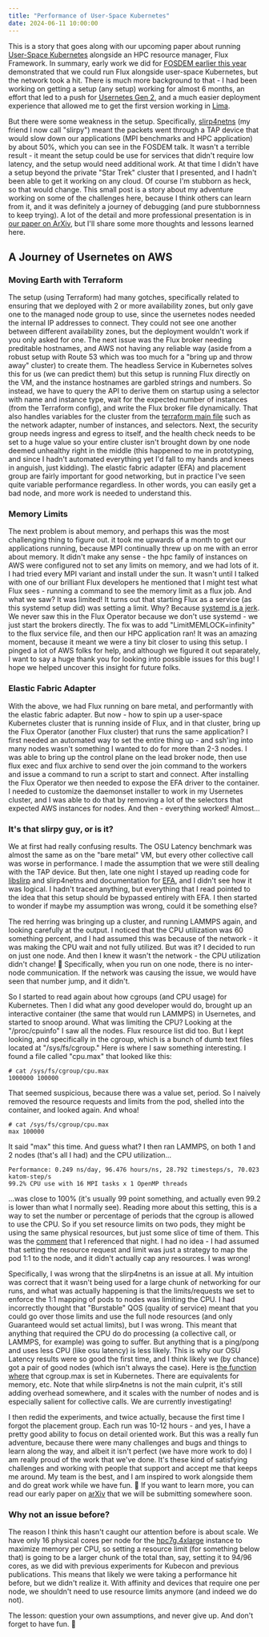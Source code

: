 ```yaml
---
title: "Performance of User-Space Kubernetes"
date: 2024-06-11 10:00:00
---
```


This is a story that goes along with our upcoming paper about running <a href="https://arxiv.org/abs/2406.06995" target="_blank">User-Space Kubernetes</a> alongside an HPC resource manager, Flux Framework. In summary, early work we did for <a href="https://fosdem.org/2024/schedule/event/fosdem-2024-2590-kubernetes-and-hpc-bare-metal-bros/" target="_blank">FOSDEM earlier this year</a> demonstrated that we could run Flux alongside user-space Kubernetes, but the network took a hit. There is much more background to that - I had been working on getting a setup (any setup) working for almost 6 months, an effort that led to a push for <a href="https://twitter.com/_AkihiroSuda_/status/1699208132604698735" target="_blank">Usernetes Gen 2</a>, and a much easier deployment experience that allowed me to get the first version working in <a href="https://github.com/converged-computing/flux-lima/tree/main/usernetes" target="_blank">Lima</a>. 

But there were some weakness in the setup. Specifically, <a href="https://arxiv.org/html/2402.00365v1" target="_blank">slirp4netns</a> (my friend I now call "slirpy") meant the packets went through a TAP device that would slow down our applications (MPI benchmarks and HPC application) by about 50%, which you can see in the FOSDEM talk. It wasn't a terrible result - it meant the setup could be use for services that didn't require low latency, and the setup would need additional work. At that time I didn't have a setup beyond the private "Star Trek" cluster that I presented, and I hadn't been able to get it working on any cloud. Of course I'm stubborn as heck, so that would change. This small post is a story about my adventure working on some of the challenges here, because I think others can learn from it, and it was definitely a journey of debugging (and pure stubbornness to keep trying). A lot of the detail and more professional presentation is in <a href="https://arxiv.org/abs/2406.06995" target="_blank">our paper on ArXiv</a>, but I'll share some more thoughts and lessons learned here.

## A Journey of Usernetes on AWS

### Moving Earth with Terraform

The setup (using Terraform) had many gotches, specifically related to ensuring that we deployed with 2 or more availability zones, but only gave one to the managed node group to use, since the usernetes nodes needed the internal IP addresses to connect. They could not see one another between different availability zones, but the deployment wouldn't work if you only asked for one. The next issue was the Flux broker needing preditable hostnames, and AWS not having any reliable way (aside from a robust setup with Route 53 which was too much for a "bring up and throw away" cluster) to create them. The headless Service in Kubernetes solves this for us (we can predict them) but this setup is running Flux directly on the VM, and the instance hostnames are garbled strings and numbers. So instead, we have to query the API to derive them on startup using a selector with name and instance type, wait for the expected number of instances (from the Terraform config), and write the Flux broker file dynamically. That also handles variables for the cluster from the <a href="https://github.com/converged-computing/flux-usernetes/blob/4790b59b81e7350094f58a1e14243eb3a904b015/aws/tf/main.tf" target="_blank">terraform main file</a> such as the network adapter, number of instances, and selectors. Next, the security group needs ingress and egress to itself, and the health check needs to be set to a huge value so your entire cluster isn't brought down by one node deemed unhealthy right in the middle (this happened to me in prototyping, and since I hadn't automated everything yet I'd fall to my hands and knees in anguish, just kidding). The elastic fabric adapter (EFA) and placement group are fairly important for good networking, but in practice I've seen quite variable performance regardless. In other words, you can easily get a bad node, and more work is needed to understand this. 

### Memory Limits

The next problem is about memory, and perhaps this was the most challenging thing to figure out. it took me upwards of a month to get our applications running, because MPI continually threw up on me with an error about memory. It didn't make any sense - the hpc family of instances on AWS were configured not to set any limits on memory, and we had lots of it. I had tried every MPI variant and install under the sun. It wasn't until I talked with one of our brilliant Flux developers he mentioned that I might test what Flux sees - running a command to see the memory limit as a flux job. And what we saw? It was limited! It turns out that starting Flux as a service (as this systemd setup did) was setting a limit. Why? Because <a href="https://www.freedesktop.org/software/systemd/man/latest/systemd.exec.html#Process%20Properties" target="_blank">systemd is a jerk</a>. We never saw this in the Flux Operator because we don't use systemd - we just start the brokers directly. The fix was to add "LimitMEMLOCK=infinity"  to the flux service file, and then our HPC application ran! It was an amazing moment, because it meant we were a tiny bit closer to using this setup. I pinged a lot of AWS folks for help, and although we figured it out separately, I want to say a huge thank you for looking into possible issues for this bug! I hope we helped uncover this insight for future folks.

### Elastic Fabric Adapter

With the above, we had Flux running on bare metal, and performantly with the elastic fabric adapter. But now - how to spin up a user-space Kubernetes cluster that is running inside of Flux, and in that cluster, bring up the Flux Operator (another Flux cluster) that runs the same application? I first needed an automated way to set the entire thing up - and ssh'ing into many nodes wasn't something I wanted to do for more than 2-3 nodes. I was able to bring up the control plane on the lead broker node, then use flux exec and flux archive to send over the join command to the workers and issue a command to run a script to start and connect. After installing the Flux Operator we then needed to expose the EFA driver to the container. I needed to customize the daemonset installer to work in my Usernetes cluster, and I was able to do that by removing a lot of the selectors that expected AWS instances for nodes. And then - everything worked! Almost...

### It's that slirpy guy, or is it?

We at first had really confusing results. The OSU Latency benchmark was almost the same as on the "bare metal" VM, but every other collective call was worse in performance. I made the assumption that we were still dealing with the TAP device. But then, late one night I stayed up reading code for <a href="https://gitlab.freedesktop.org/slirp/libslirp/-/blob/master/src/slirp.c#L781" target="_blank">libslirp</a> and slirp4netns and documentation for <a href="https://docs.aws.amazon.com/AWSEC2/latest/UserGuide/efa.html#efa-basics" target="_blank">EFA</a>, and I didn't see how it was logical. I hadn't traced anything, but everything that I read pointed to the idea that this setup should be bypassed entirely with EFA. I then started to wonder if maybe my assumption was wrong, could it be something else?

The red herring was bringing up a cluster, and running LAMMPS again, and looking carefully at the output. I noticed that the CPU utilization was 60 something percent, and I had assumed this was because of the network - it was making the CPU wait and not fully utilized. But was it? I decided to run on just one node. And then I knew it wasn't the network - the CPU utilization didn't change! 🤯️ Specifically, when you run on one node, there is no inter-node communication. If the network was causing the issue, we would have seen that number jump, and it didn't.

So I started to read again about how cgroups (and CPU usage) for Kubernetes. Then I did what any good developer would do, brought up an interactive container (the same that would run LAMMPS) in Usernetes, and started to snoop around. What was limiting the CPU? Looking at the "/proc/cpuinfo" I saw all the nodes. Flux resource list did too. But I kept looking, and specifically in the cgroup, which is a bunch of dumb text files located at "/sys/fs/cgroup." Here is where I saw something interesting. I found a file called "cpu.max" that looked like this:

```console
# cat /sys/fs/cgroup/cpu.max
1000000 100000
```

That seemed suspicious, because there was a value set, period. So I naively removed the resource requests and limits from the pod, shelled into the container, and looked again. And whoa!

```console
# cat /sys/fs/cgroup/cpu.max
max 100000
```

It said "max" this time. And guess what? I then ran LAMMPS, on both 1 and 2 nodes (that's all I had) and the CPU utilization...

```console
Performance: 0.249 ns/day, 96.476 hours/ns, 28.792 timesteps/s, 70.023 katom-step/s
99.2% CPU use with 16 MPI tasks x 1 OpenMP threads
```

...was close to 100% (it's usually 99 point something, and actually even 99.2 is lower than what I normally see). Reading more about this setting, this is a way to set the number or percentage of periods that the cgroup is allowed to use the CPU. So if you set resource limits on two pods, they might be using the same physical resources, but just some slice of time of them. This was the <a href="https://gist.github.com/rsms/5f9899fb4a7dcce0ca2479a27af55130#file-cgroup2-cpu-limit-sh-L32-L36" target="_blank">comment</a> that I referenced that night. I had no idea - I had assumed that setting the resource request and limit was just a strategy to map the pod 1:1 to the node, and it didn't actually cap any resources. I was wrong! 

Specifically, I was wrong that the slirp4netns is an issue at all. My intuition was correct that it wasn't being used for a large chunk of networking for our runs, and what was actually happening is that the limits/requests we set to enforce the 1:1 mapping of pods to nodes was limiting the CPU. I had incorrectly thought that "Burstable" QOS (quality of service) meant that you could go over those limits and use the full node resources (and only Guaranteed would set actual limits), but I was wrong. This meant that anything that required the CPU do do processing (a collective call, or LAMMPS, for example) was going to suffer. But anything that is a ping/pong and uses less CPU (like osu latency) is less likely. This is why our OSU Latency results were so good the first time, and I think likely we (by chance) got a pair of good nodes (which isn't always the case). Here is <a href="https://github.com/kubernetes/kubernetes/blob/9c5643f8fcda0ad8b08ee04774abd0cc70dcd43f/pkg/kubelet/cm/cgroup_manager_linux.go#L597-L625" target="_blank">the function where</a> that cgroup.max is set in Kubernetes. There are equivalents for memory, etc. Note that while slirp4netns is not the main culprit, it's still adding overhead somewhere, and it scales with the number of nodes and is especially salient for collective calls. We are currently investigating!

I then redid the experiments, and twice actually, because the first time I forgot the placement group. Each run was 10-12 hours - and yes, I have a pretty good ability to focus on detail oriented work. But this was a really fun adventure, because there were many challenges and bugs and things to learn along the way, and albeit it isn't perfect (we have more work to do) I am really proud of the work that we've done. It's these kind of satisfying challenges and working with people that support and accept me that keeps me around. My team is the best, and I am inspired to work alongside them and do great work while we have fun. 🥰️ If you want to learn more, you can read our early paper on <a href="https://arxiv.org/abs/2406.06995" target="_blank">arXiv</a> that we will be submitting somewhere soon.

### Why not an issue before?

The reason I think this hasn't caught our attention before is about scale. We have only 16 physical cores per node for the <a href="https://instances.vantage.sh/aws/ec2/hpc7g.4xlarge" target="_blank">hpc7g.4xlarge</a> instance to maximize memory per CPU, so setting a resource limit (for something below that) is going to be a larger chunk of the total than, say, setting it to 94/96 cores, as we did with previous experiments for Kubecon and previous publications. This means that likely we were taking a performance hit before, but we didn't realize it. With affinity and devices that require one per node, we shouldn't need to use resource limits anymore (and indeed we do not).

The lesson: question your own assumptions, and never give up. And don't forget to have fun. 🥑️
